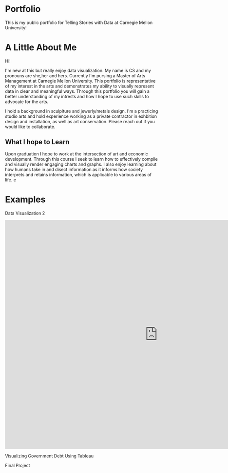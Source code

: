 # Portfolio
This is my public portfolio for Telling Stories with Data at Carnegie Mellon University!

# A Little About Me
Hi!

I'm new at this but really enjoy data visualization. My name is CS and my pronouns are she,her and hers. Currently I'm pursing a Master of Arts Management at Carnegie Mellon University. This portfolio is representative of my interest in the arts and demonstrates my ability to visually represent data in clear and meaningful ways.  Through this portfolio  you will gain a better understanding of my intrests and how I hope to use such skills to advocate for the arts.

I hold a background in sculplture and jewerly/metals design. I'm a practicing studio arts and hold experience working as a private contractor in exhbition design and installation, as well as art conservation.  Please reach out if you would like to collaborate. 

## What I hope to Learn
Upon graduation I hope to work at the intersection of art and economic development. Through this course I seek to learn how to effectively compile and visually render engaging charts and graphs. I also enjoy learning about how humans take in and disect information as it informs how society interprets and retains information, which is applicable to various areas of life. e

# Examples
Data Visualization 2
<iframe src="https://data.oecd.org/chart/7faQ" width="1000" height="750" style="border: 0" mozallowfullscreen="true" webkitallowfullscreen="true" allowfullscreen="true"><a href="https://data.oecd.org/chart/7faQ" target="_blank">OECD Chart: General government debt, Total, % of GDP, Annual, 2020</a></iframe>

Visualizing Government Debt Using Tableau

Final Project
